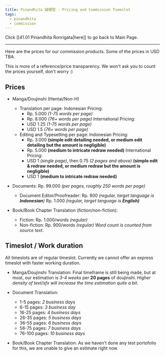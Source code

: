 ```yaml
---
title: Pinandhita 論理型 - Pricing and Commission Timeslot
tags:
  - pinandhita
  - commission
---
```

Click [[41.01 Pinandhita Ronrigata|here]] to go back to Main Page.

---

Here are the prices for our commission products. Some of the prices in USD TBA.

This is more of a reference/price transparency. We won't ask you to count the prices yourself, don't worry :)
## Prices

- Manga/Doujinshi (Hentai/Non-H)
    - Translation per page:
	    Indonesian Pricing:
        - Rp. 5.000 *(1-75 words per page)*
        - Rp. 8.000 *(76+ words per page)*
        International Pricing:
        - USD 1.25 *(1-75 words per page)*
        - USD 1.5 *(76+ words per page)*
    - Editing and Typesetting per page:
		Indonesian Pricing:
		- Rp. 3.000 **(simple edit detailing needed, or medium edit detailing but the amount is negligible)**
		- Rp. 5.000 **(medium to intricate redraw needed)**
        International Pricing:
        - USD 1 *(single page)*, then 0.75 *(2 pages and above)* **(simple edit & redraw needed, or medium redraw but the amount is negligible)**
        - USD 1 **(medium to intricate redraw needed)**

- Documents:
	Rp. 99.000 *(per pages, roughly 250 words per page)*
	- Document Editor/Proofreader:
		Rp. 800 *(regular, target language is **Indonesian**)*
		Rp. 1.000 *(regular, target language is **English)***

- Book/Book Chapter Translation (fiction/non-fiction):
    - Fiction: Rp. 1.000/words *(regular)*
    - Non-fiction: Rp. 900/words *(regular)*
    *Word count is counted from source text*. 
## Timeslot / Work duration

All timeslots are of regular timeslot. Currently we cannot offer an express timeslot with faster working duration.

- Manga/Doujinshi Translation:
	Final timeframe is still being made, but at most, our estimation is *3-4 weeks* per **20 pages** of doujinshi. *Higher density of text/sfx will increase the time estimation quite a bit*.
	
- Document Translation:
    - 1-5 pages: *2 business days*
    - 6-15 pages: *3 business day*
    - 16-25 pages: *4 business days*
    - 26-35 pages: *5 business days*
    - 36-55 pages: *6 business days*
    - 56-75 pages: *7 business days*
    - 76-100 pages: *10 business days*
 
- Book/Book Chapter Translation:
	As we haven't done any test portofolio for this, we are unable to give an estimate right now.
